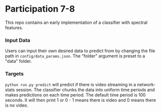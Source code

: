 <h1> Participation 7-8 </h1>

<section>
  <p>
    This repo contains an early implementation of a classifier with spectral features.
  </p>
</section>

<section>
  <h3>Input Data</h3>
  <p>
    Users can input their own desired data to predict from by changing the file
    path in <code>config/data_params.json</code>.
    The "folder" argument is preset to a "data" folder.
  </p>
</section>

<section>
  <h3> Targets </h3>
  <p>
    <code>python run.py predict</code> will predict if there is video
    streaming in a network-stats session. The classifier chunks the data
    into uniform time periods and makes predictions on each time period. The
    default time period is 100 seconds. It will then print 1 or 0 - 1 means
    there is video and 0 means there is no video. 
  </p>
</section>
